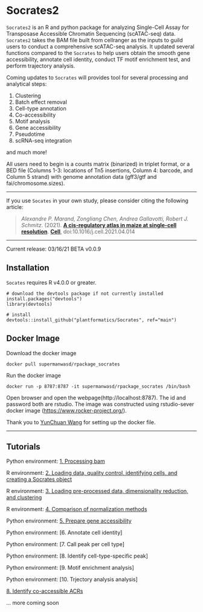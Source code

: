 
# Socrates2



`Socrates2` is an R and python package for analyzing Single-Cell Assay for Transposase Accessible Chromatin Sequencing (scATAC-seq) data. `Socrates2` takes the BAM file built from cellranger as the inputs to guild users to conduct a comprehensive scATAC-seq analysis. It updated several functions compared to the `Socrates` to help users obtain the smooth gene accessibility, annotate cell identity, conduct TF motif enrichment test, and perform trajectory analysis. 




Coming updates to `Socrates` will provides tool for several processing and analytical steps: 

1. Clustering
2. Batch effect removal 
3. Cell-type annotation 
4. Co-accessibility 
5. Motif analysis 
6. Gene accessibility 
7. Pseudotime 
8. scRNA-seq integration

and much more!

All users need to begin is a counts matrix (binarized) in triplet format, or a BED file (Columns 1-3: locations of Tn5 insertions, Column 4: barcode, and Column 5 strand) with genome annotation data (gff3/gtf and fai/chromosome.sizes). 

---

If you use `Socates` in your own study, please consider citing the following article:

> *Alexandre P. Marand, Zongliang Chen, Andrea Gallavotti, Robert J. Schmitz*. (2021). 
> [**A cis-regulatory atlas in maize at single-cell resolution**](https://doi.org/10.1016/j.cell.2021.04.014). 
> [**Cell**](https://doi.org/10.1016/j.cell.2021.04.014),  doi:10.1016/j.cell.2021.04.014

---

Current release: 03/16/21 BETA v0.0.9

## Installation

`Socates` requires R v4.0.0 or greater. 

```
# download the devtools package if not currently installed
install.packages("devtools")
library(devtools)

# install
devtools::install_github("plantformatics/Socrates", ref="main")
```
## Docker Image

Download the docker image
```
docker pull supermanwasd/rpackage_socrates
```
Run the docker image
```
docker run -p 8787:8787 -it supermanwasd/rpackage_socrates /bin/bash
```
Open browser and open the webpage(http://localhost:8787). The id and password both are rstudio. The image was constructed using rstudio-sever docker image (https://www.rocker-project.org/).

Thank you to [YunChuan Wang](https://github.com/supermanwasd) for setting up the docker file. 

---

## Tutorials
Python environment: [1. Processing bam](http://htmlpreview.github.io/?https://github.com/yanhaidong1/Socrates2/blob/main/vignettes/process_BAM.html)

R environment: [2. Loading data, quality control, identifying cells, and creating a Socrates object](https://htmlpreview.github.io/?https://github.com/plantformatics/Socrates/blob/main/vignettes/Load_and_QC_data.html)

R environment: [3. Loading pre-processed data, dimensionality reduction, and clustering](https://htmlpreview.github.io/?https://github.com/plantformatics/Socrates/blob/main/vignettes/Socrates_simple_clustering_tutorial.html)

R environment: [4. Comparison of normalization methods](https://htmlpreview.github.io/?https://github.com/plantformatics/Socrates/blob/main/vignettes/Socrates_clustering_comparison_tutorial_html.html)

Python environment: [5. Prepare gene accessibility](http://htmlpreview.github.io/?https://github.com/yanhaidong1/Socrates2/blob/main/vignettes/prepare_gene_accessibility_test.html)

Python environment: [6. Annotate cell identity]

Python environment: [7. Call peak per cell type]

Python environment: [8. Identify cell-type-specific peak]

Python environment: [9. Motif enrichment analysis]

Python environment: [10. Trjectory analysis analysis]

[8. Identify co-accessible ACRs](https://htmlpreview.github.io/?https://github.com/plantformatics/Socrates/blob/main/vignettes/Socrates_coACRs_tutorial.html)










...  more coming soon
